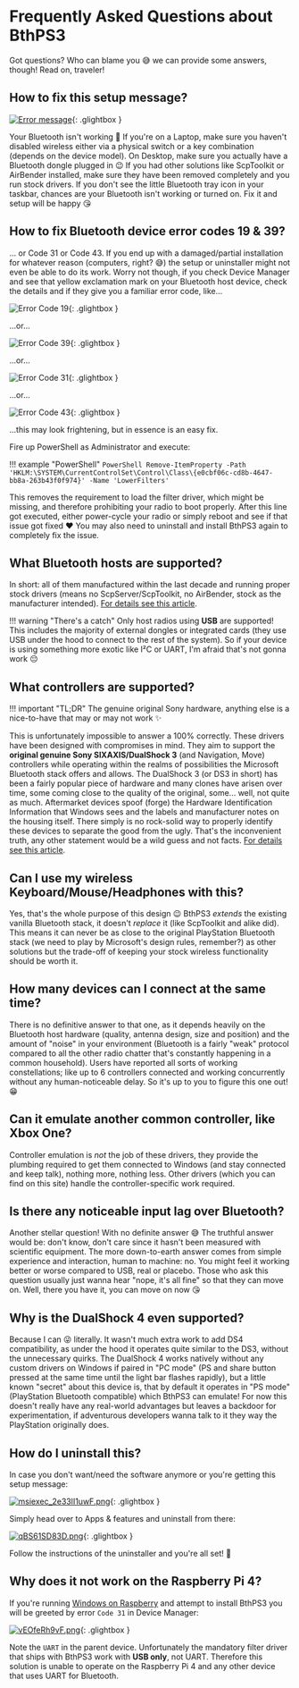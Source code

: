 # Frequently Asked Questions about BthPS3

Got questions? Who can blame you 😅 we can provide some answers, though! Read on, traveler!

## How to fix this setup message?

[![Error message](/images/glvDeYjpQi.png)](/images/glvDeYjpQi.png){: .glightbox }

Your Bluetooth isn't working 🙂 If you're on a Laptop, make sure you haven't disabled wireless either via a physical switch or a key combination (depends on the device model). On Desktop, make sure you actually have a Bluetooth dongle plugged in 😉 If you had other solutions like ScpToolkit or AirBender installed, make sure they have been removed completely and you run stock drivers. If you don't see the little Bluetooth tray icon in your taskbar, chances are your Bluetooth isn't working or turned on. Fix it and setup will be happy 😘

## How to fix Bluetooth device error codes 19 & 39?

... or Code 31 or Code 43. If you end up with a damaged/partial installation for whatever reason (computers, right? 😅) the setup or uninstaller might not even be able to do its work. Worry not though, if you check Device Manager and see that yellow exclamation mark on your Bluetooth host device, check the details and if they give you a familiar error code, like...

![Error Code 19](images/host-error-19.png){: .glightbox }  

...or...

![Error Code 39](images/host-error-39.png){: .glightbox }  

...or...

![Error Code 31](images/intel-driver-error-31.png){: .glightbox }  

...or...

![Error Code 43](images/error-code-43.png){: .glightbox }  

...this may look frightening, but in essence is an easy fix.

Fire up PowerShell as Administrator and execute:

!!! example "PowerShell"
    ```PowerShell
    Remove-ItemProperty -Path 'HKLM:\SYSTEM\CurrentControlSet\Control\Class\{e0cbf06c-cd8b-4647-bb8a-263b43f0f974}' -Name 'LowerFilters'
    ```

This removes the requirement to load the filter driver, which might be missing, and therefore prohibiting your radio to boot properly. After this line got executed, either power-cycle your radio or simply reboot and see if that issue got fixed ❤️ You may also need to uninstall and install BthPS3 again to completely fix the issue.

## What Bluetooth hosts are supported?

In short: all of them manufactured within the last decade and running proper stock drivers (means no ScpServer/ScpToolkit, no AirBender, stock as the manufacturer intended). [For details see this article](../Compatible-Bluetooth-Devices).

!!! warning "There's a catch"
    Only host radios using **USB** are supported! This includes the majority of external dongles or integrated cards (they use USB under the hood to connect to the rest of the system). So if your device is using something more exotic like I²C or UART, I'm afraid that's not gonna work 😔

## What controllers are supported?

!!! important "TL;DR"
    The genuine original Sony hardware, anything else is a nice-to-have that may or may not work ✨

This is unfortunately impossible to answer a 100% correctly. These drivers have been designed with compromises in mind. They aim to support the **original genuine Sony SIXAXIS/DualShock 3** (and Navigation, Move) controllers while operating within the realms of possibilities the Microsoft Bluetooth stack offers and allows. The DualShock 3 (or DS3 in short) has been a fairly popular piece of hardware and many clones have arisen over time, some coming close to the quality of the original, some... well, not quite as much. Aftermarket devices spoof (forge) the Hardware Identification Information that Windows sees and the labels and manufacturer notes on the housing itself. There simply is no rock-solid way to properly identify these devices to separate the good from the ugly. That's the inconvenient truth, any other statement would be a wild guess and not facts. [For details see this article](../About-Controller-Compatibility).

## Can I use my wireless Keyboard/Mouse/Headphones with this?

Yes, that's the whole purpose of this design 😉 BthPS3 *extends* the existing vanilla Bluetooth stack, it doesn't *replace* it (like ScpToolkit and alike did). This means it can never be as close to the original PlayStation Bluetooth stack (we need to play by Microsoft's design rules, remember?) as other solutions but the trade-off of keeping your stock wireless functionality should be worth it.

## How many devices can I connect at the same time?

There is no definitive answer to that one, as it depends heavily on the Bluetooth host hardware (quality, antenna design, size and position) and the amount of "noise" in your environment (Bluetooth is a fairly "weak" protocol compared to all the other radio chatter that's constantly happening in a common household). Users have reported all sorts of working constellations; like up to 6 controllers connected and working concurrently without any human-noticeable delay. So it's up to you to figure this one out! 😁

## Can it emulate another common controller, like Xbox One?

Controller emulation is *not* the job of these drivers, they provide the plumbing required to get them connected to Windows (and stay connected and keep talk), nothing more, nothing less. Other drivers (which you can find on this site) handle the controller-specific work required.

## Is there any noticeable input lag over Bluetooth?

Another stellar question! With no definite answer 😅 The truthful answer would be: don't know, don't care since it hasn't been measured with scientific equipment. The more down-to-earth answer comes from simple experience and interaction, human to machine: no. You might feel it working better or worse compared to USB, real or placebo. Those who ask this question usually just wanna hear "nope, it's all fine" so that they can move on. Well, there you have it, you can move on now 😘

## Why is the DualShock 4 even supported?

Because I can 😜 literally. It wasn't much extra work to add DS4 compatibility, as under the hood it operates quite similar to the DS3, without the unnecessary quirks. The DualShock 4 works natively without any custom drivers on Windows if paired in "PC mode" (PS and share button pressed at the same time until the light bar flashes rapidly), but a little known "secret" about this device is, that by default it operates in "PS mode" (PlayStation Bluetooth compatible) which BthPS3 can emulate! For now this doesn't really have any real-world advantages but leaves a backdoor for experimentation, if adventurous developers wanna talk to it they way the PlayStation originally does.

## How do I uninstall this?

In case you don't want/need the software anymore or you're getting this setup message:

[![msiexec_2e33lI1uwF.png](/images/msiexec_2e33lI1uwF.png)](/images/msiexec_2e33lI1uwF.png){: .glightbox }

Simply head over to Apps & features and uninstall from there:

[![qBS61SD83D.png](/images/qBS61SD83D.png)](/images/qBS61SD83D.png){: .glightbox }

Follow the instructions of the uninstaller and you're all set! 👋

## Why does it not work on the Raspberry Pi 4?

If you're running [Windows on Raspberry](https://worproject.com/) and attempt to install BthPS3 you will be greeted by error `Code 31` in Device Manager:

[![vEOfeRh9vF.png](images/vEOfeRh9vF.png)](images/vEOfeRh9vF.png){: .glightbox }

Note the `UART` in the parent device. Unfortunately the mandatory filter driver that ships with BthPS3 work with **USB only**, not UART. Therefore this solution is unable to operate on the Raspberry Pi 4 and any other device that uses UART for Bluetooth.
